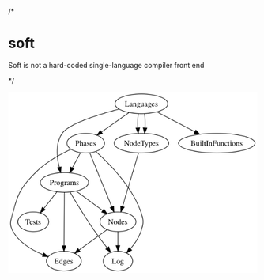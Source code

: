 /*
# soft
Soft is not a hard-coded single-language compiler front end

*/


![layout](https://raw.githubusercontent.com/soft-lang/soft/master/doc/data_model.png)

